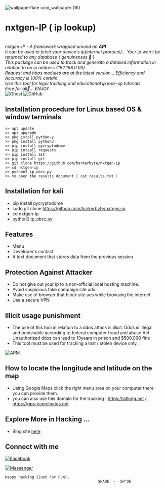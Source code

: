 ![wallpaperflare com_wallpaper (16)](https://user-images.githubusercontent.com/79071277/190261730-5f32f2ea-5ddf-41f9-9e75-fbbad54a1ab8.jpg)
# nxtgen-IP ( ip lookup)

   <i><br> nxtgen-IP - A framework wrapped around an **API**</i></li></br>
   <i>It can be used to fetch your device's ip{internet protocol}...
   Your ip won't be returned to any database { genuineness 💯 }</i></li></br>
   <i>This package can be used to track and generate a detailed information in relation to an ip address {192.168.0.00}</i></li></br>
   <i>Request and https modules are at the latest version... Efficiency and Accuracy is 100% certain.</i></li></br>
   <i>Use this tool for legal tracking and educational ip look-up tutorials</i></li></br> 
   <i>Free for all🙂....ENJOY</i></li></br>
![Ghost](https://img.shields.io/badge/ghost-000?style=for-the-badge&logo=ghost&logoColor=%23F7DF1E)
![GitHub](https://img.shields.io/badge/github-%23121011.svg?style=for-the-badge&logo=github&logoColor=white)


## Installation procedure for Linux based OS & window terminals
```
>> apt update 
>> apt upgrade 
>> pkg istall python-y 
>> pkg install python3
>> pip install pycryptodome
>> pip intsall requests
>> pip install ast
>> pip install git 
>> git clone https://github.com/harkerbyte/nxtgen-ip
>> cd nxtgen-ip
>> python3 ip_obsc.py
>> to open the results document ( cat results.txt )
```
## Installation for kali

* pip install pycryptodome
* sudo git clone https://github.com/harkerbyte/nxtgen-ip
* cd nxtgen-ip 
* python3 ip_obsc.py


## Features
* Menu 
* Developer's contact 
* A text document that stores data from the previous session



## Protection Against Attacker
* Do not give out your ip to a non-official local hosting machine.
* Avoid suspicious fake campaign site urls.
* Make use of browser that block site ads while browsing the internet
* Use a secure VPN

## Illicit usage punishment 
* The use of this tool in relation to a ddos attack is illicit.
 Ddos  is illegal and punishable according to federal computer fraud and abuse Act
 Unauthorized ddos can lead to 10years in prison and $500,000 fine
* This tool must be used for tracking a lost / stolen device only.


![APM](https://img.shields.io/apm/l/nxtgen-ip?style=for-the-badge)

## How to locate the longitude and latitude on the map
* Using Google Maps click the right menu area on your computer 
there you can provide them.
* you can also use this domain for the tracking : https://latlong.net  / https://gps-coordinates.net
## Explore More in Hacking ...
* Blog site <a href=https://cyberhacks.science.blog> here</a> 


## Connect with me
<a href = https://facebook.com/harkerbyte>![Facebook](https://img.shields.io/badge/Facebook-%231877F2.svg?style=for-the-badge&logo=Facebook&logoColor=white)</a>

<a href =https://facebook.com/shade234sherif>![Messenger](https://img.shields.io/badge/Messenger-00B2FF?style=for-the-badge&logo=messenger&logoColor=white)</a>
~~~
Happy hacking (Just For Fun).
                                          SHADE  -  SH^DE
~~~
